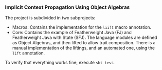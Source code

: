 ### Implicit Context Propagation Using Object Algebras

The project is subdivided in two subprojects: 

* Macros: Contains the implementation for the `liift` macro annotation.
* Core: Contains the example of Featherweight Java (FJ) and Featherweight Java with State (SFJ). The language modules are defined as Object Algebras, and then lifted to allow trait composition. There is a manual implementation of the liftings, and an automated one, using the `lift` annotation.

To verify that everything works fine, execute `sbt test`.
